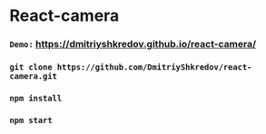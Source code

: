 # React-camera

### `Demo:` https://dmitriyshkredov.github.io/react-camera/

### `git clone https://github.com/DmitriyShkredov/react-camera.git`

### `npm install`

### `npm start`
